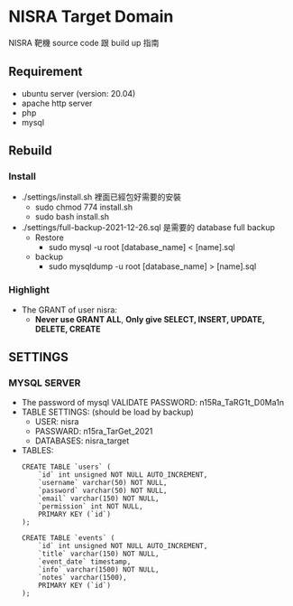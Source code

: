# NISRA Target Domain
NISRA 靶機 source code 跟 build up 指南

## Requirement
- ubuntu server (version: 20.04)
- apache http server
- php
- mysql

## Rebuild

### Install
- ./settings/install.sh 裡面已經包好需要的安裝
	- sudo chmod 774 install.sh
	- sudo bash install.sh
- ./settings/full-backup-2021-12-26.sql 是需要的 database full backup
	- Restore
		- sudo mysql -u root [database_name] < [name].sql
	- backup
		- sudo mysqldump -u root [database_name] > [name].sql

### Highlight
- The GRANT of user nisra:
	- **Never use GRANT ALL**, **Only give SELECT, INSERT, UPDATE, DELETE, CREATE**


## SETTINGS

### MYSQL SERVER
* The password of mysql VALIDATE PASSWORD: n15Ra_TaRG1t_D0Ma1n
* TABLE SETTINGS: (should be load by backup)
	* USER: nisra
	* PASSWARD: n15ra_TarGet_2021
	* DATABASES: nisra_target
* TABLES:
	```
	CREATE TABLE `users` (
		`id` int unsigned NOT NULL AUTO_INCREMENT,
		`username` varchar(50) NOT NULL,
		`password` varchar(50) NOT NULL,
		`email` varchar(150) NOT NULL,
		`permission` int NOT NULL,
		PRIMARY KEY (`id`)
	);
	```
	```
	CREATE TABLE `events` (
		`id` int unsigned NOT NULL AUTO_INCREMENT,
		`title` varchar(150) NOT NULL,
		`event_date` timestamp,
		`info` varchar(1500) NOT NULL,
		`notes` varchar(1500),
		PRIMARY KEY (`id`)
	);
	```
